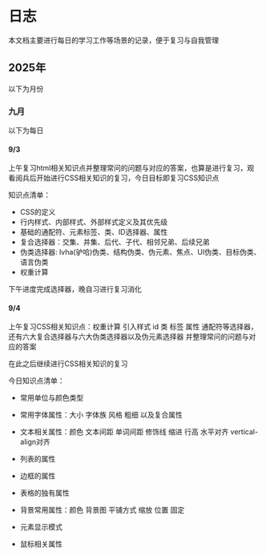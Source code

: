 # 日志

本文档主要进行每日的学习工作等场景的记录，便于复习与自我管理

## 2025年

以下为月份

### 九月

以下为每日



#### 9/3

上午复习html相关知识点并整理常问的问题与对应的答案，也算是进行复习，观看阅兵后开始进行CSS相关知识的复习，今日目标即复习CSS知识点

知识点清单：

- CSS的定义
- 行内样式、内部样式、外部样式定义及其优先级
- 基础的通配符、元素标签、类、ID选择器、属性
- 复合选择器：交集、并集、后代、子代、相邻兄弟、后续兄弟
- 伪类选择器: lvha(驴哈)伪类、结构伪类、伪元素、焦点、UI伪类、目标伪类、语言伪类
- 权重计算

下午进度完成选择器，晚自习进行复习消化



#### 9/4

上午复习CSS相关知识点：权重计算 引入样式 id 类 标签 属性 通配符等选择器，
还有六大复合选择器与六大伪类选择器以及伪元素选择器
并整理常问的问题与对应的答案

在此之后继续进行CSS相关知识的复习

今日知识点清单：

- 常用单位与颜色类型

- 常用字体属性：大小 字体族 风格 粗细 以及复合属性

- 文本相关属性：颜色 文本间距 单词间距 修饰线 缩进 行高 水平对齐 vertical-align对齐

- 列表的属性

- 边框的属性

- 表格的独有属性

- 背景常用属性：颜色 背景图 平铺方式 缩放 位置 固定

- 元素显示模式

- 鼠标相关属性

  

